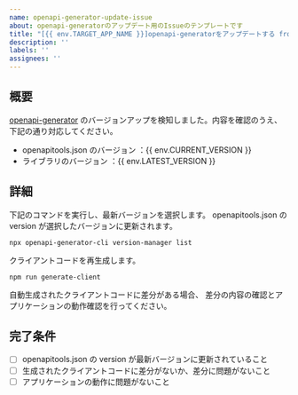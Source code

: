 ```yaml
---
name: openapi-generator-update-issue
about: openapi-generatorのアップデート用のIssueのテンプレートです
title: "[{{ env.TARGET_APP_NAME }}]openapi-generatorをアップデートする from {{ env.CURRENT_VERSION }} to {{ env.LATEST_VERSION }}"
description: ''
labels: ''
assignees: ''
---
```


## 概要

[openapi-generator](https://github.com/OpenAPITools/openapi-generator) のバージョンアップを検知しました。内容を確認のうえ、下記の通り対応してください。

- openapitools.json のバージョン ：{{ env.CURRENT_VERSION }}
- ライブラリのバージョン ：{{ env.LATEST_VERSION }}

## 詳細

下記のコマンドを実行し、最新バージョンを選択します。
openapitools.json の version が選択したバージョンに更新されます。

```terminal
npx openapi-generator-cli version-manager list
```

クライアントコードを再生成します。

```terminal
npm run generate-client
```

自動生成されたクライアントコードに差分がある場合、
差分の内容の確認とアプリケーションの動作確認を行ってください。

## 完了条件

- [ ] openapitools.json の version が最新バージョンに更新されていること
- [ ] 生成されたクライアントコードに差分がないか、差分に問題がないこと
- [ ] アプリケーションの動作に問題がないこと
